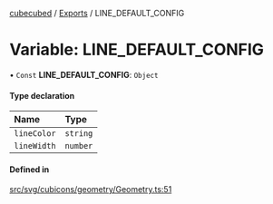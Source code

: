 [cubecubed](/reference/README.md) / [Exports](/reference/modules.md) / LINE\_DEFAULT\_CONFIG

# Variable: LINE\_DEFAULT\_CONFIG

• `Const` **LINE\_DEFAULT\_CONFIG**: `Object`

#### Type declaration

| Name | Type |
| :------ | :------ |
| `lineColor` | `string` |
| `lineWidth` | `number` |

#### Defined in

[src/svg/cubicons/geometry/Geometry.ts:51](https://github.com/imaphatduc/cubecubed/blob/4495c75/src/svg/cubicons/geometry/Geometry.ts#L51)
